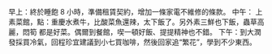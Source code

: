 早上：終於睡飽 8 小時，準備租賃契約，增加一條家電不維修的條款。
中午： 上素菜館，點：重慶水煮牛，比酸菜魚還辣，太下飯了。另外素三鮮也下飯，蟲草高麗，悶筍 都是好菜。偶爾到餐館，喫一頓好飯、提提精神也不錯。
下午：到大潤發採買冷氣，回程珍宜建議到小七買咖啡，然後回家追“繁花”，學到不少東西。